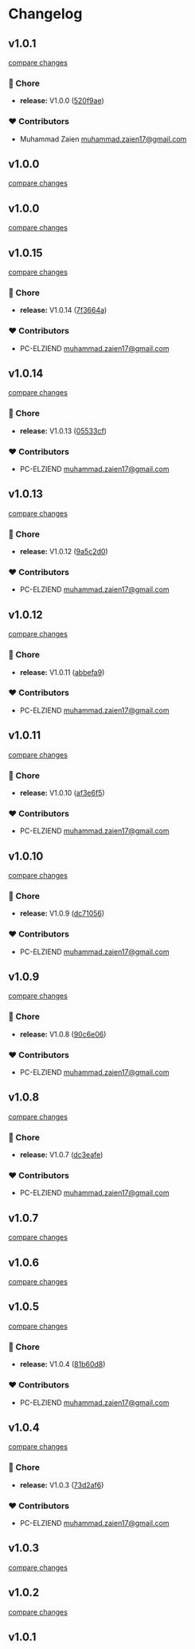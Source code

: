 # Changelog


## v1.0.1

[compare changes](https://github.com/mhmdzaien/nuxt-sequelize/compare/v1.0.0-beta.7...v1.0.1)

### 🏡 Chore

- **release:** V1.0.0 ([520f9ae](https://github.com/mhmdzaien/nuxt-sequelize/commit/520f9ae))

### ❤️ Contributors

- Muhammad Zaien <muhammad.zaien17@gmail.com>

## v1.0.0

[compare changes](https://github.com/mhmdzaien/nuxt-sequelize/compare/v1.0.0-beta.7...v1.0.0)

## v1.0.0

[compare changes](https://github.com/mhmdzaien/nuxt-sequelize/compare/v1.0.0-alpha.4...v1.0.0)

## v1.0.15

[compare changes](https://github.com/mhmdzaien/nuxt-sequelize/compare/v1.0.14...v1.0.15)

### 🏡 Chore

- **release:** V1.0.14 ([7f3664a](https://github.com/mhmdzaien/nuxt-sequelize/commit/7f3664a))

### ❤️ Contributors

- PC-ELZIEND <muhammad.zaien17@gmail.com>

## v1.0.14

[compare changes](https://github.com/mhmdzaien/nuxt-sequelize/compare/v1.0.13...v1.0.14)

### 🏡 Chore

- **release:** V1.0.13 ([05533cf](https://github.com/mhmdzaien/nuxt-sequelize/commit/05533cf))

### ❤️ Contributors

- PC-ELZIEND <muhammad.zaien17@gmail.com>

## v1.0.13

[compare changes](https://github.com/mhmdzaien/nuxt-sequelize/compare/v1.0.12...v1.0.13)

### 🏡 Chore

- **release:** V1.0.12 ([9a5c2d0](https://github.com/mhmdzaien/nuxt-sequelize/commit/9a5c2d0))

### ❤️ Contributors

- PC-ELZIEND <muhammad.zaien17@gmail.com>

## v1.0.12

[compare changes](https://github.com/mhmdzaien/nuxt-sequelize/compare/v1.0.11...v1.0.12)

### 🏡 Chore

- **release:** V1.0.11 ([abbefa9](https://github.com/mhmdzaien/nuxt-sequelize/commit/abbefa9))

### ❤️ Contributors

- PC-ELZIEND <muhammad.zaien17@gmail.com>

## v1.0.11

[compare changes](https://github.com/mhmdzaien/nuxt-sequelize/compare/v1.0.10...v1.0.11)

### 🏡 Chore

- **release:** V1.0.10 ([af3e6f5](https://github.com/mhmdzaien/nuxt-sequelize/commit/af3e6f5))

### ❤️ Contributors

- PC-ELZIEND <muhammad.zaien17@gmail.com>

## v1.0.10

[compare changes](https://github.com/mhmdzaien/nuxt-sequelize/compare/v1.0.9...v1.0.10)

### 🏡 Chore

- **release:** V1.0.9 ([dc71056](https://github.com/mhmdzaien/nuxt-sequelize/commit/dc71056))

### ❤️ Contributors

- PC-ELZIEND <muhammad.zaien17@gmail.com>

## v1.0.9

[compare changes](https://github.com/mhmdzaien/nuxt-sequelize/compare/v1.0.8...v1.0.9)

### 🏡 Chore

- **release:** V1.0.8 ([90c6e06](https://github.com/mhmdzaien/nuxt-sequelize/commit/90c6e06))

### ❤️ Contributors

- PC-ELZIEND <muhammad.zaien17@gmail.com>

## v1.0.8

[compare changes](https://github.com/mhmdzaien/nuxt-sequelize/compare/v1.0.7...v1.0.8)

### 🏡 Chore

- **release:** V1.0.7 ([dc3eafe](https://github.com/mhmdzaien/nuxt-sequelize/commit/dc3eafe))

### ❤️ Contributors

- PC-ELZIEND <muhammad.zaien17@gmail.com>

## v1.0.7

[compare changes](https://github.com/mhmdzaien/nuxt-sequelize/compare/v1.0.6...v1.0.7)

## v1.0.6

[compare changes](https://github.com/mhmdzaien/nuxt-sequelize/compare/v1.0.5...v1.0.6)

## v1.0.5

[compare changes](https://github.com/mhmdzaien/nuxt-sequelize/compare/v1.0.4...v1.0.5)

### 🏡 Chore

- **release:** V1.0.4 ([81b60d8](https://github.com/mhmdzaien/nuxt-sequelize/commit/81b60d8))

### ❤️ Contributors

- PC-ELZIEND <muhammad.zaien17@gmail.com>

## v1.0.4

[compare changes](https://github.com/mhmdzaien/nuxt-sequelize/compare/v1.0.3...v1.0.4)

### 🏡 Chore

- **release:** V1.0.3 ([73d2af6](https://github.com/mhmdzaien/nuxt-sequelize/commit/73d2af6))

### ❤️ Contributors

- PC-ELZIEND <muhammad.zaien17@gmail.com>

## v1.0.3

[compare changes](https://github.com/mhmdzaien/nuxt-sequelize/compare/v1.0.2...v1.0.3)

## v1.0.2

[compare changes](https://github.com/mhmdzaien/nuxt-sequelize/compare/v1.0.1...v1.0.2)

## v1.0.1

